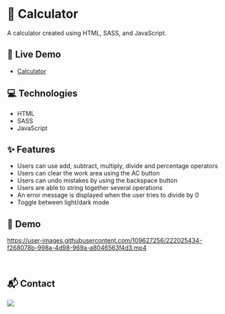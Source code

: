 # 🧮 Calculator

A calculator created using HTML, SASS, and JavaScript.

## 📲 Live Demo

- [Calculator](https://maxwanless.github.io/calculator/)

## 💻 Technologies

- HTML
- SASS
- JavaScript

## ✨ Features

- Users can use add, subtract, multiply, divide and percentage operators
- Users can clear the work area using the AC button
- Users can undo mistakes by using the backspace button
- Users are able to string together several operations
- An error message is displayed when the user tries to divide by 0
- Toggle between light/dark mode

## 📸 Demo

https://user-images.githubusercontent.com/109627256/222025434-f268078b-998a-4d98-969a-a8046563f4d3.mp4

<br/>

## 📬 Contact

<a href="https://www.linkedin.com/in/maxwanless" target="_blank"><img src="https://img.shields.io/badge/LinkedIn-0077B5?style=for-the-badge&logo=linkedin&logoColor=white"></a>
